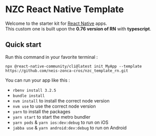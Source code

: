 # NZC React Native Template

Welcome to the starter kit for [React Native](https://reactnative.dev/) apps.  
This custom one is built upon the **0.76 version of RN** with **typescript**.

## Quick start

Run this command in your favorite terminal :

`npx @react-native-community/cli@latest init MyApp --template https://github.com/neis-zonca-cros/nzc_template_rn.git`

You can run your app like this :

- `rbenv install 3.2.5`
- `bundle install`
- `nvm install` to install the correct node version
- `nvm use` to use the correct node version
- `yarn` to install the packages
- `yarn start` to start the metro bundler
- `yarn pods` & `yarn ios:dev:debug` to run on iOS
- `jabba use` & `yarn android:dev:debug` to run on Android
